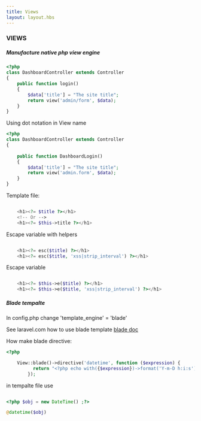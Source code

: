 ```yaml
---
title: Views
layout: layout.hbs
---
```

### VIEWS

##### Manufacture native php view engine

```php
<?php 
class DashboardController extends Controller
{
    public function login()
    {
        $data['title'] = "The site title";
        return view('admin/form', $data);
    }
}
```

Using dot notation in View name

```php
<?php
class DashboardController extends Controller
{
    
    public function DashboardLogin()
    {
        $data['title'] = "The site title";
        return view('admin.form', $data);
    }
}
```

Template file:

```php

    <h1><?= $title ?></h1>
    <!-- Or -->
    <h1><?= $this->title ?></h1>

```

Escape variable with helpers
```php

    <h1><?= esc($title) ?></h1>
    <h1><?= esc($title, 'xss|strip_interval') ?></h1>

```

Escape variable 
```php

    <h1><?= $this->e($title) ?></h1>
    <h1><?= $this->e($title, 'xss|strip_interval') ?></h1>

```

##### Blade tempalte
In config.php
change 'template_engine' = 'blade'

See laravel.com how to use blade template [blade doc](https://laravel.com/docs/5.8/blade)

How make blade directive:

```php
<?php

    View::blade()->directive('datetime', function ($expression) {
          return "<?php echo with({$expression})->format('Y-m-D h:i:s'); ?>";
        });

```
in tempalte file use

```php

<?php $obj = new DateTime() ;?>

@datetime($obj)

```